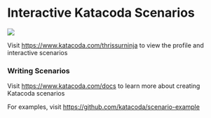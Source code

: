# Interactive Katacoda Scenarios

[![](http://shields.katacoda.com/katacoda/thrissurninja/count.svg)](https://www.katacoda.com/thrissurninja "Get your profile on Katacoda.com")

Visit https://www.katacoda.com/thrissurninja to view the profile and interactive scenarios

### Writing Scenarios
Visit https://www.katacoda.com/docs to learn more about creating Katacoda scenarios

For examples, visit https://github.com/katacoda/scenario-example
